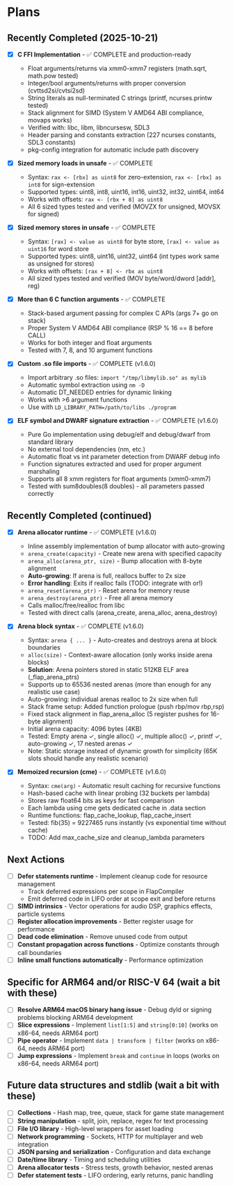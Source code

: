 # Plans

## Recently Completed (2025-10-21)

- [x] **C FFI Implementation** - ✅ COMPLETE and production-ready
  - Float arguments/returns via xmm0-xmm7 registers (math.sqrt, math.pow tested)
  - Integer/bool arguments/returns with proper conversion (cvttsd2si/cvtsi2sd)
  - String literals as null-terminated C strings (printf, ncurses.printw tested)
  - Stack alignment for SIMD (System V AMD64 ABI compliance, movaps works)
  - Verified with: libc, libm, libncursesw, SDL3
  - Header parsing and constants extraction (227 ncurses constants, SDL3 constants)
  - pkg-config integration for automatic include path discovery

- [x] **Sized memory loads in unsafe** - ✅ COMPLETE
  - Syntax: `rax <- [rbx] as uint8` for zero-extension, `rax <- [rbx] as int8` for sign-extension
  - Supported types: uint8, int8, uint16, int16, uint32, int32, uint64, int64
  - Works with offsets: `rax <- [rbx + 8] as uint8`
  - All 6 sized types tested and verified (MOVZX for unsigned, MOVSX for signed)

- [x] **Sized memory stores in unsafe** - ✅ COMPLETE
  - Syntax: `[rax] <- value as uint8` for byte store, `[rax] <- value as uint16` for word store
  - Supported types: uint8, uint16, uint32, uint64 (int types work same as unsigned for stores)
  - Works with offsets: `[rax + 8] <- rbx as uint8`
  - All sized types tested and verified (MOV byte/word/dword [addr], reg)

- [x] **More than 6 C function arguments** - ✅ COMPLETE
  - Stack-based argument passing for complex C APIs (args 7+ go on stack)
  - Proper System V AMD64 ABI compliance (RSP % 16 == 8 before CALL)
  - Works for both integer and float arguments
  - Tested with 7, 8, and 10 argument functions

- [x] **Custom .so file imports** - ✅ COMPLETE (v1.6.0)
  - Import arbitrary .so files: `import "/tmp/libmylib.so" as mylib`
  - Automatic symbol extraction using `nm -D`
  - Automatic DT_NEEDED entries for dynamic linking
  - Works with >6 argument functions
  - Use with `LD_LIBRARY_PATH=/path/to/libs ./program`

- [x] **ELF symbol and DWARF signature extraction** - ✅ COMPLETE (v1.6.0)
  - Pure Go implementation using debug/elf and debug/dwarf from standard library
  - No external tool dependencies (nm, etc.)
  - Automatic float vs int parameter detection from DWARF debug info
  - Function signatures extracted and used for proper argument marshaling
  - Supports all 8 xmm registers for float arguments (xmm0-xmm7)
  - Tested with sum8doubles(8 doubles) - all parameters passed correctly

## Recently Completed (continued)

- [x] **Arena allocator runtime** - ✅ COMPLETE (v1.6.0)
  - Inline assembly implementation of bump allocator with auto-growing
  - `arena_create(capacity)` - Create new arena with specified capacity
  - `arena_alloc(arena_ptr, size)` - Bump allocation with 8-byte alignment
  - **Auto-growing**: If arena is full, reallocs buffer to 2x size
  - **Error handling**: Exits if realloc fails (TODO: integrate with or!)
  - `arena_reset(arena_ptr)` - Reset arena for memory reuse
  - `arena_destroy(arena_ptr)` - Free all arena memory
  - Calls malloc/free/realloc from libc
  - Tested with direct calls (arena_create, arena_alloc, arena_destroy)

- [x] **Arena block syntax** - ✅ COMPLETE (v1.6.0)
  - Syntax: `arena { ... }` - Auto-creates and destroys arena at block boundaries
  - `alloc(size)` - Context-aware allocation (only works inside arena blocks)
  - **Solution**: Arena pointers stored in static 512KB ELF area (_flap_arena_ptrs)
  - Supports up to 65536 nested arenas (more than enough for any realistic use case)
  - Auto-growing: individual arenas realloc to 2x size when full
  - Stack frame setup: Added function prologue (push rbp/mov rbp,rsp)
  - Fixed stack alignment in flap_arena_alloc (5 register pushes for 16-byte alignment)
  - Initial arena capacity: 4096 bytes (4KB)
  - Tested: Empty arena ✓, single alloc() ✓, multiple alloc() ✓, printf ✓, auto-growing ✓, 17 nested arenas ✓
  - Note: Static storage instead of dynamic growth for simplicity (65K slots should handle any realistic scenario)

- [x] **Memoized recursion (cme)** - ✅ COMPLETE (v1.6.0)
  - Syntax: `cme(arg)` - Automatic result caching for recursive functions
  - Hash-based cache with linear probing (32 buckets per lambda)
  - Stores raw float64 bits as keys for fast comparison
  - Each lambda using cme gets dedicated cache in .data section
  - Runtime functions: flap_cache_lookup, flap_cache_insert
  - Tested: fib(35) = 9227465 runs instantly (vs exponential time without cache)
  - TODO: Add max_cache_size and cleanup_lambda parameters

## Next Actions
- [ ] **Defer statements runtime** - Implement cleanup code for resource management
  - Track deferred expressions per scope in FlapCompiler
  - Emit deferred code in LIFO order at scope exit and before returns
- [ ] **SIMD intrinsics** - Vector operations for audio DSP, graphics effects, particle systems
- [ ] **Register allocation improvements** - Better register usage for performance
- [ ] **Dead code elimination** - Remove unused code from output
- [ ] **Constant propagation across functions** - Optimize constants through call boundaries
- [ ] **Inline small functions automatically** - Performance optimization

## Specific for ARM64 and/or RISC-V 64 (wait a bit with these)

- [ ] **Resolve ARM64 macOS binary hang issue** - Debug dyld or signing problems blocking ARM64 development
- [ ] **Slice expressions** - Implement `list[1:5]` and `string[0:10]` (works on x86-64, needs ARM64 port)
- [ ] **Pipe operator** - Implement `data | transform | filter` (works on x86-64, needs ARM64 port)
- [ ] **Jump expressions** - Implement `break` and `continue` in loops (works on x86-64, needs ARM64 port)

## Future data structures and stdlib (wait a bit with these)

- [ ] **Collections** - Hash map, tree, queue, stack for game state management
- [ ] **String manipulation** - split, join, replace, regex for text processing
- [ ] **File I/O library** - High-level wrappers for asset loading
- [ ] **Network programming** - Sockets, HTTP for multiplayer and web integration
- [ ] **JSON parsing and serialization** - Configuration and data exchange
- [ ] **Date/time library** - Timing and scheduling utilities
- [ ] **Arena allocator tests** - Stress tests, growth behavior, nested arenas
- [ ] **Defer statement tests** - LIFO ordering, early returns, panic handling
